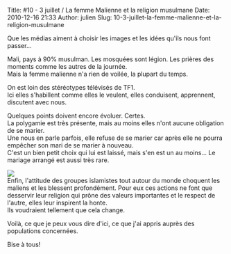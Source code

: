Title: #10 - 3 juillet / La femme Malienne et la religion musulmane
Date: 2010-12-16 21:33
Author: julien
Slug: 10-3-juillet-la-femme-malienne-et-la-religion-musulmane

Que les médias aiment à choisir les images et les idées qu'ils nous font
passer...  
  
Mali, pays à 90% musulman. Les mosquées sont légion. Les prières des
moments comme les autres de la journée.  
Mais la femme malienne n'a rien de voilée, la plupart du temps.  
  
On est loin des stéréotypes télévisés de TF1.  
Ici elles s'habillent comme elles le veulent, elles conduisent,
apprennent, discutent avec nous.  
  
Quelques points doivent encore évoluer. Certes.  
La polygamie est très présente, mais au moins elles n'ont aucune
obligation de se marier.  
Une nous en parle parfois, elle refuse de se marier car après elle ne
pourra empêcher son mari de se marier à nouveau.  
C'est un bien petit choix qui lui est laissé, mais s'en est un au
moins... Le mariage arrangé est aussi très rare.  
  
[![](http://3.bp.blogspot.com/_tav7TaMvWUo/TDJjm2oTtsI/AAAAAAAAABQ/aPtTHOb4cf4/s400/P1120829.JPG)](http://3.bp.blogspot.com/_tav7TaMvWUo/TDJjm2oTtsI/AAAAAAAAABQ/aPtTHOb4cf4/s1600/P1120829.JPG)  
Enfin, l'attitude des groupes islamistes tout autour du monde choquent
les maliens et les blessent profondément. Pour eux ces actions ne font
que desservir leur religion qui prône des valeurs importantes et le
respect de l'autre, elles leur inspirent la honte.  
Ils voudraient tellement que cela change.  
  
Voilà, ce que je peux vous dire d'ici, ce que j'ai appris auprès des
populations concernées.  
  
  
Bise à tous!

</p>

